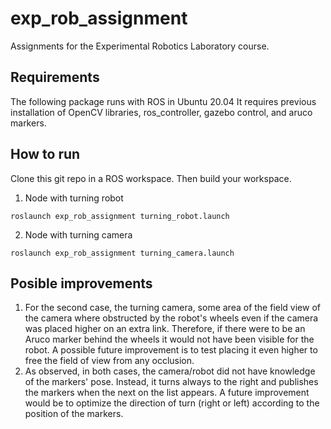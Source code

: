 # exp_rob_assignment
Assignments for the Experimental Robotics Laboratory course.

## Requirements
The following package runs with ROS in Ubuntu 20.04
It requires previous installation of OpenCV libraries, ros_controller, gazebo control, and aruco markers. 

## How to run
Clone this git repo in a ROS workspace. Then build your workspace.

1. Node with turning robot
   
``` roslaunch exp_rob_assignment turning_robot.launch ```

2. Node with turning camera
 
``` roslaunch exp_rob_assignment turning_camera.launch ```

## Posible improvements
1. For the second case, the turning camera, some area of the field view of the camera where obstructed by the robot's wheels even if the camera was placed higher on an extra link. Therefore, if there were to be an Aruco marker behind the wheels it would not have been visible for the robot. A possible future improvement is to test placing it even higher to free the field of view from any occlusion.
2. As observed, in both cases, the camera/robot did not have knowledge of the markers' pose. Instead, it turns always to the right and publishes the markers when the next on the list appears. A future improvement would be to optimize the direction of turn (right or left) according to the position of the markers.

